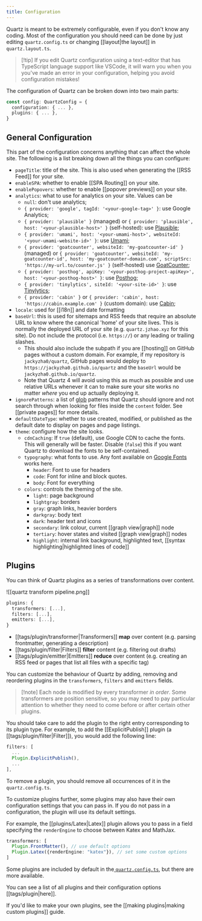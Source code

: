 ```yaml
---
title: Configuration
---
```


Quartz is meant to be extremely configurable, even if you don't know any coding. Most of the configuration you should need can be done by just editing `quartz.config.ts` or changing [[layout|the layout]] in `quartz.layout.ts`.

> [!tip] If you edit Quartz configuration using a text-editor that has TypeScript language support like VSCode, it will warn you when you you've made an error in your configuration, helping you avoid configuration mistakes!

The configuration of Quartz can be broken down into two main parts:

```ts title="quartz.config.ts"
const config: QuartzConfig = {
  configuration: { ... },
  plugins: { ... },
}
```

## General Configuration

This part of the configuration concerns anything that can affect the whole site. The following is a list breaking down all the things you can configure:

- `pageTitle`: title of the site. This is also used when generating the [[RSS Feed]] for your site.
- `enableSPA`: whether to enable [[SPA Routing]] on your site.
- `enablePopovers`: whether to enable [[popover previews]] on your site.
- `analytics`: what to use for analytics on your site. Values can be
  - `null`: don't use analytics;
  - `{ provider: 'google', tagId: '<your-google-tag>' }`: use Google Analytics;
  - `{ provider: 'plausible' }` (managed) or `{ provider: 'plausible', host: '<your-plausible-host>' }` (self-hosted): use [Plausible](https://plausible.io/);
  - `{ provider: 'umami', host: '<your-umami-host>', websiteId: '<your-umami-website-id>' }`: use [Umami](https://umami.is/);
  - `{ provider: 'goatcounter', websiteId: 'my-goatcounter-id' }` (managed) or `{ provider: 'goatcounter', websiteId: 'my-goatcounter-id', host: 'my-goatcounter-domain.com', scriptSrc: 'https://my-url.to/counter.js' }` (self-hosted) use [GoatCounter](https://goatcounter.com);
  - `{ provider: 'posthog', apiKey: '<your-posthog-project-apiKey>', host: '<your-posthog-host>' }`: use [Posthog](https://posthog.com/);
  - `{ provider: 'tinylytics', siteId: '<your-site-id>' }`: use [Tinylytics](https://tinylytics.app/);
  - `{ provider: 'cabin' }` or `{ provider: 'cabin', host: 'https://cabin.example.com' }` (custom domain): use [Cabin](https://withcabin.com);
- `locale`: used for [[i18n]] and date formatting
- `baseUrl`: this is used for sitemaps and RSS feeds that require an absolute URL to know where the canonical 'home' of your site lives. This is normally the deployed URL of your site (e.g. `quartz.jzhao.xyz` for this site). Do not include the protocol (i.e. `https://`) or any leading or trailing slashes.
  - This should also include the subpath if you are [[hosting]] on GitHub pages without a custom domain. For example, if my repository is `jackyzha0/quartz`, GitHub pages would deploy to `https://jackyzha0.github.io/quartz` and the `baseUrl` would be `jackyzha0.github.io/quartz`.
  - Note that Quartz 4 will avoid using this as much as possible and use relative URLs whenever it can to make sure your site works no matter _where_ you end up actually deploying it.
- `ignorePatterns`: a list of [glob](<https://en.wikipedia.org/wiki/Glob_(programming)>) patterns that Quartz should ignore and not search through when looking for files inside the `content` folder. See [[private pages]] for more details.
- `defaultDateType`: whether to use created, modified, or published as the default date to display on pages and page listings.
- `theme`: configure how the site looks.
  - `cdnCaching`: If `true` (default), use Google CDN to cache the fonts. This will generally will be faster. Disable (`false`) this if you want Quartz to download the fonts to be self-contained.
  - `typography`: what fonts to use. Any font available on [Google Fonts](https://fonts.google.com/) works here.
    - `header`: Font to use for headers
    - `code`: Font for inline and block quotes.
    - `body`: Font for everything
  - `colors`: controls the theming of the site.
    - `light`: page background
    - `lightgray`: borders
    - `gray`: graph links, heavier borders
    - `darkgray`: body text
    - `dark`: header text and icons
    - `secondary`: link colour, current [[graph view|graph]] node
    - `tertiary`: hover states and visited [[graph view|graph]] nodes
    - `highlight`: internal link background, highlighted text, [[syntax highlighting|highlighted lines of code]]

## Plugins

You can think of Quartz plugins as a series of transformations over content.

![[quartz transform pipeline.png]]

```ts title="quartz.config.ts"
plugins: {
  transformers: [...],
  filters: [...],
  emitters: [...],
}
```

- [[tags/plugin/transformer|Transformers]] **map** over content (e.g. parsing frontmatter, generating a description)
- [[tags/plugin/filter|Filters]] **filter** content (e.g. filtering out drafts)
- [[tags/plugin/emitter|Emitters]] **reduce** over content (e.g. creating an RSS feed or pages that list all files with a specific tag)

You can customize the behaviour of Quartz by adding, removing and reordering plugins in the `transformers`, `filters` and `emitters` fields.

> [!note] Each node is modified by every transformer _in order_. Some transformers are position sensitive, so you may need to pay particular attention to whether they need to come before or after certain other plugins.

You should take care to add the plugin to the right entry corresponding to its plugin type. For example, to add the [[ExplicitPublish]] plugin (a [[tags/plugin/filter|Filter]]), you would add the following line:

```ts title="quartz.config.ts"
filters: [
  ...
  Plugin.ExplicitPublish(),
  ...
],
```

To remove a plugin, you should remove all occurrences of it in the `quartz.config.ts`.

To customize plugins further, some plugins may also have their own configuration settings that you can pass in. If you do not pass in a configuration, the plugin will use its default settings.

For example, the [[plugins/Latex|Latex]] plugin allows you to pass in a field specifying the `renderEngine` to choose between Katex and MathJax.

```ts title="quartz.config.ts"
transformers: [
  Plugin.FrontMatter(), // use default options
  Plugin.Latex({renderEngine: "katex"}), // set some custom options
]
```

Some plugins are included by default in the[ `quartz.config.ts`](https://github.com/jackyzha0/quartz/blob/v4/quartz.config.ts), but there are more available.

You can see a list of all plugins and their configuration options [[tags/plugin|here]].

If you'd like to make your own plugins, see the [[making plugins|making custom plugins]] guide.
